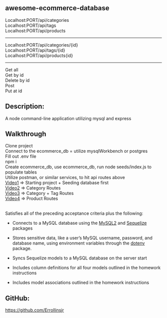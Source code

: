 ## awesome-ecommerce-database

Localhost:PORT/api/categories
</br>
Localhost:PORT/api/tags
</br>
Localhost:PORT/api/products

---

Localhost:PORT/api/categories/{id}
</br>
Localhost:PORT/api/tags/{id}
</br>
Localhost:PORT/api/products{id}

---

Get all
</br>
Get by id
</br>
Delete by id
</br>
Post
</br>
Put at id

## Description:

A node command-line application utilizing mysql and express

## Walkthrough

Clone project
</br>
Connect to the ecommerce_db = utilize mysqlWorkbench or postgres
</br>
Fill out .env file
</br>
npm i
</br>
Create ecommerce_db, use ecommerce_db, run node seeds/index.js to populate tables
</br>
Utilize postman, or similar services, to hit api routes above
</br>
[Video1](https://vimeo.com/578308253) => Starting project + Seeding database first
</br>
[Video2](https://vimeo.com/578308538) => Category Routes
</br>
[Video3](https://vimeo.com/578308827) => Category + Tag Routes
</br>
[Video4](https://vimeo.com/578308984) => Product Routes

</br>
Satisfies all of the preceding acceptance criteria plus the following:

- Connects to a MySQL database using the [MySQL2](https://www.npmjs.com/package/mysql) and [Sequelize](https://www.npmjs.com/package/sequelize) packages

- Stores sensitive data, like a user’s MySQL username, password, and database name, using environment variables through the [dotenv](https://www.npmjs.com/package/dotenv) package.

- Syncs Sequelize models to a MySQL database on the server start

- Includes column definitions for all four models outlined in the homework instructions

- Includes model associations outlined in the homework instructions

## GitHub:

https://github.com/Errollinsjr
